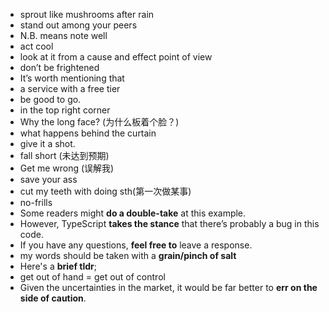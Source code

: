 -   sprout like mushrooms after rain
-   stand out among your peers
-   N.B. means note well
-   act cool
-   look at it from a cause and effect point of view
-   don’t be frightened
-   It’s worth mentioning that
-   a service with a free tier
-   be good to go.
-   in the top right corner
-   Why the long face? (为什么板着个脸？)
-   what happens behind the curtain
-   give it a shot.
-   fall short (未达到预期)
-   Get me wrong (误解我)
-   save your ass
-   cut my teeth with doing sth(第一次做某事)
-   no-frills
-   Some readers might **do a double-take** at this example.
-   However, TypeScript **takes the stance** that there’s probably a bug in this code.
-   If you have any questions, **feel free to** leave a response.
-   my words should be taken with a **grain/pinch of salt**
-   Here's a **brief tldr**;
-   get out of hand = get out of control
-   Given the uncertainties in the market, it would be far better to **err on the side of caution**.

